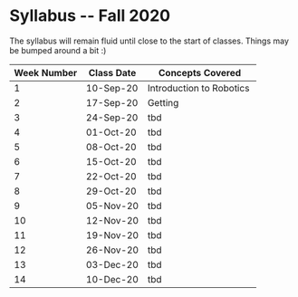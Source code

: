 # Syllabus -- Fall 2020

The syllabus will remain fluid until close to the start of classes. Things may be bumped around a bit :)

| Week Number | Class Date | Concepts Covered | 
| --- | --- | --- |
1 |10-Sep-20|Introduction to Robotics |
2 |17-Sep-20|Getting |Started
3 |24-Sep-20|tbd|
4|01-Oct-20|tbd|
5|08-Oct-20|tbd|
6|15-Oct-20|tbd|
7|22-Oct-20|tbd|
8|29-Oct-20|tbd|
9|05-Nov-20|tbd|
10|12-Nov-20|tbd|
11|19-Nov-20|tbd|
12|26-Nov-20|tbd|
13|03-Dec-20|tbd|
14|10-Dec-20|tbd|
